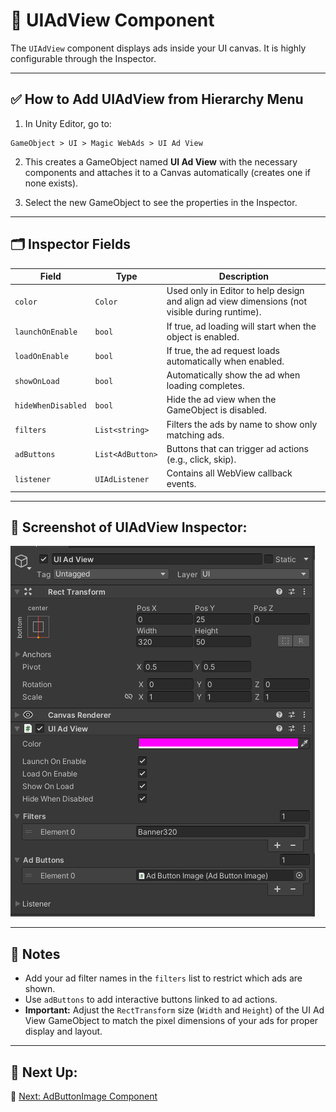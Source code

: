 # 🧠 UIAdView Component

The `UIAdView` component displays ads inside your UI canvas. It is highly configurable through the Inspector.

---

## ✅ How to Add UIAdView from Hierarchy Menu

1. In Unity Editor, go to:

```
GameObject > UI > Magic WebAds > UI Ad View
```

2. This creates a GameObject named **UI Ad View** with the necessary components and attaches it to a Canvas automatically (creates one if none exists).

3. Select the new GameObject to see the properties in the Inspector.

---

## 🗂 Inspector Fields

| Field           | Type               | Description                                                                                   |
|-----------------|--------------------|-----------------------------------------------------------------------------------------------|
| `color`         | `Color`            | Used only in Editor to help design and align ad view dimensions (not visible during runtime).|
| `launchOnEnable` | `bool`             | If true, ad loading will start when the object is enabled.                                   |
| `loadOnEnable`   | `bool`             | If true, the ad request loads automatically when enabled.                                    |
| `showOnLoad`    | `bool`             | Automatically show the ad when loading completes.                                            |
| `hideWhenDisabled` | `bool`          | Hide the ad view when the GameObject is disabled.                                            |
| `filters`       | `List<string>`     | Filters the ads by name to show only matching ads.                                           |
| `adButtons`     | `List<AdButton>`   | Buttons that can trigger ad actions (e.g., click, skip).                                     |
| `listener`      | `UIAdListener`     | Contains all WebView callback events.                                                        |

---

## 📸 Screenshot of UIAdView Inspector:

![UIAdView Inspector](../Images/uiadview-inspector.png)

---

## 📝 Notes

- Add your ad filter names in the `filters` list to restrict which ads are shown.
- Use `adButtons` to add interactive buttons linked to ad actions.
- **Important:** Adjust the `RectTransform` size (`Width` and `Height`) of the UI Ad View GameObject to match the pixel dimensions of your ads for proper display and layout.

---

## 🧩 Next Up:

📄 [Next: AdButtonImage Component](adbuttonimage.md)